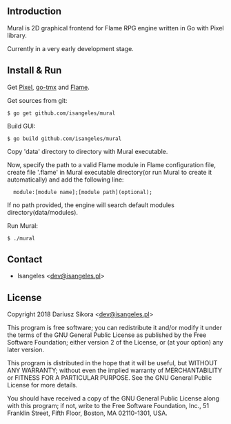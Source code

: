 ## Introduction

  Mural is 2D graphical frontend for Flame RPG engine written in Go with Pixel library.

  Currently in a very early development stage.
  
## Install & Run

  Get [Pixel](https://github.com/faiface/pixel), [go-tmx](https://github.com/salviati/go-tmx/tree/master/tmx) and [Flame](https://github.com/Isangeles/flame).

  Get sources from git:
```
$ go get github.com/isangeles/mural
```

  Build GUI:
```
$ go build github.com/isangeles/mural
```

Copy 'data' directory to directory with Mural executable.

Now, specify the path to a valid Flame module in Flame configuration file,
create file '.flame' in Mural executable directory(or run Mural to create it
automatically) and add the following line:
```
  module:[module name];[module path](optional);
```
If no path provided, the engine will search default modules directory(data/modules).


  Run Mural:
```
$ ./mural
```

## Contact
* Isangeles <<dev@isangeles.pl>>

## License

Copyright 2018 Dariusz Sikora <<dev@isangeles.pl>>
 
This program is free software; you can redistribute it and/or modify
it under the terms of the GNU General Public License as published by
the Free Software Foundation; either version 2 of the License, or
(at your option) any later version.
 
This program is distributed in the hope that it will be useful,
but WITHOUT ANY WARRANTY; without even the implied warranty of
MERCHANTABILITY or FITNESS FOR A PARTICULAR PURPOSE.  See the
GNU General Public License for more details.
 
You should have received a copy of the GNU General Public License
along with this program; if not, write to the Free Software
Foundation, Inc., 51 Franklin Street, Fifth Floor, Boston,
MA 02110-1301, USA.
